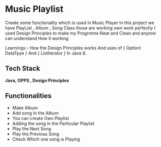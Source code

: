 # Music Playlist

Create some functionality which is used in Music Player
In this project we have PlayList , Album , Song Class those are working own work perfectly I used Design Principles to make my Progrmme Neat and Clean and anyone can understand How  it working

Learnings:- How the Design Principles works And uses of { Optionl DataTpye } And { ListIterator } In Java 8.


## Tech Stack

**Java, OPPS , Design Principles** 



## Functionalities






- Make Album 
- Add song In the Album
- You can create Own Playlist
- Adding the song in the Particular Playlist
- Play the Next Song
- Play the Previous Song
- Check Which one song is Playing
